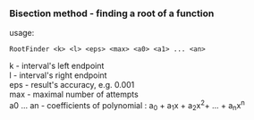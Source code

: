 ### Bisection method - finding a root of a function

usage:
```
RootFinder <k> <l> <eps> <max> <a0> <a1> ... <an>
```
k - interval's left endpoint  
l - interval's right endpoint  
eps - result's accuracy, e.g. 0.001  
max - maximal number of attempts  
a0 ... an - coefficients of polynomial : a<sub>0</sub> + a<sub>1</sub>x + a<sub>2</sub>x<sup>2</sup>+ ... + a<sub>n</sub>x<sup>n</sup>
